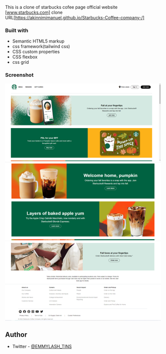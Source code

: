 
This is a clone of starbucks cofee page official website [www.starbucks.com]
clone  URL[https://akinnimimanuel.github.io/Starbucks-Coffee-company-/]


### Built with

- Semantic HTML5 markup
- css framework(tailwind css)
- CSS custom properties
- CSS flexbox
- css grid

### Screenshot

![My Solution](./public/screenshots/Screenshot1.png) 
![My Solution](./public/screenshots/Screenshot2.png)
![My Solution](./public/screenshots/Screenshot3.png)

## Author
- Twitter - [@EMMYLASH_TINS](https://www.twitter.com/EMMYLASH_TINS)